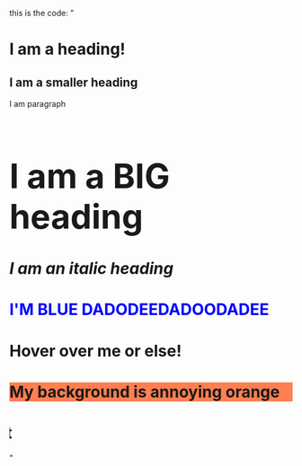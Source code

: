 this is the code:
"<!DOCTYPE html>
<html>
    <h1>I am a heading!</h1>
    <h2>I am a smaller heading</h2>
    <p>I am paragraph</p>
    <h1 style="font-size: 60px;">I am a BIG heading</h1>
    <h1 style="font-style: italic;">I am an italic heading</h1>
    <h1 style="color: blue;">I'M BLUE DADODEEDADOODADEE</h1>
    <h1 title="I am a tooltip">Hover over me or else!</h1>
    <h1 style="background-color: coral;">My background is annoying orange</h1>
    <h1>
        <marquee direction= "right">This text will scroll from left to right</marquee>
    </h1>
</html>"
